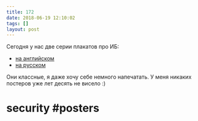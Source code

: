 ```yaml
---
title: 172
date: 2018-06-19 12:10:02
tags: []
layout: post
---
```


Сегодня у нас две серии плакатов про ИБ:

+ [на английском](https://selinc.com/solutions/sfci/cybersecurity-posters/)
+ [на русском](http://blog.netskills.ru/2013/10/blog-post.html?m=1)

Они классные, я даже хочу себе немного напечатать. У меня никаких постеров уже лет десять не висело :)

# security #posters
